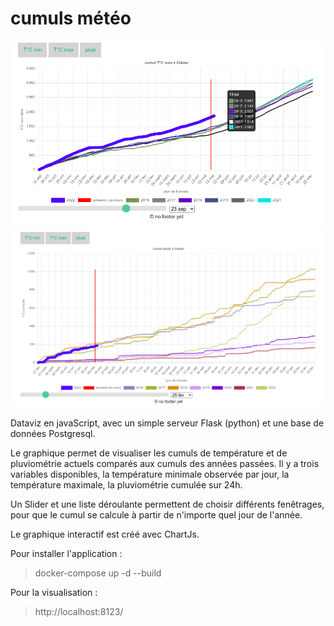 # cumuls météo

![image graphe](im0.png)
![image 2 graphe](im.png)

Dataviz en javaScript, avec un simple serveur Flask (python) et une base de données Postgresql. 

Le graphique permet de visualiser les cumuls de température et de pluviométrie actuels comparés aux cumuls des années passées. Il y a trois variables disponibles, la température minimale observée par jour, la température maximale, la pluviométrie cumulée sur 24h.

Un Slider et une liste déroulante permettent de choisir différents fenêtrages, pour que le cumul se calcule à partir de n'importe quel jour de l'année. 

Le graphique interactif est créé avec ChartJs.  

Pour installer l'application : 

> docker-compose up -d --build  

Pour la visualisation : 

> http://localhost:8123/



